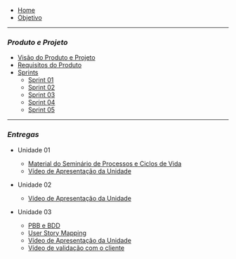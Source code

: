 - [Home](README.md)
- [Objetivo](pages/objetivo.md)

----------------------------------------------------
### _**Produto e Projeto**_

- [Visão do Produto e Projeto](pages/VisãodoProdutoeProjeto.md)
- [Requisitos do Produto](pages/ProductBacklog.md)
- [Sprints]()
   - [Sprint 01](pages/Sprint01.md)
   - [Sprint 02](pages/Sprint02.md)
   - [Sprint 03](pages/Sprint03.md)
   - [Sprint 04](pages/Sprint04.md)
   - [Sprint 05](pages/Sprint04.md)

----------------------------------------------------
### _**Entregas**_

- Unidade 01 
   - [Material do Seminário de Processos e Ciclos de Vida](pages/MaterialdoSemináriodoProcessoseCiclosdeVida.md)
   - [Vídeo de Apresentação da Unidade](pages/VideoApresentacaoDasEntregas.md)
   
- Unidade 02
   - [Vídeo de Apresentação da Unidade](pages/VideoApresentacaoUnidade2.md)

- Unidade 03
   - [PBB e BDD](pages/PBB_BDD.md)
   - [User Story Mapping](pages/USM.md)
   - [Vídeo de Apresentação da Unidade]()
   - [Vídeo de validação com o cliente]()




   
